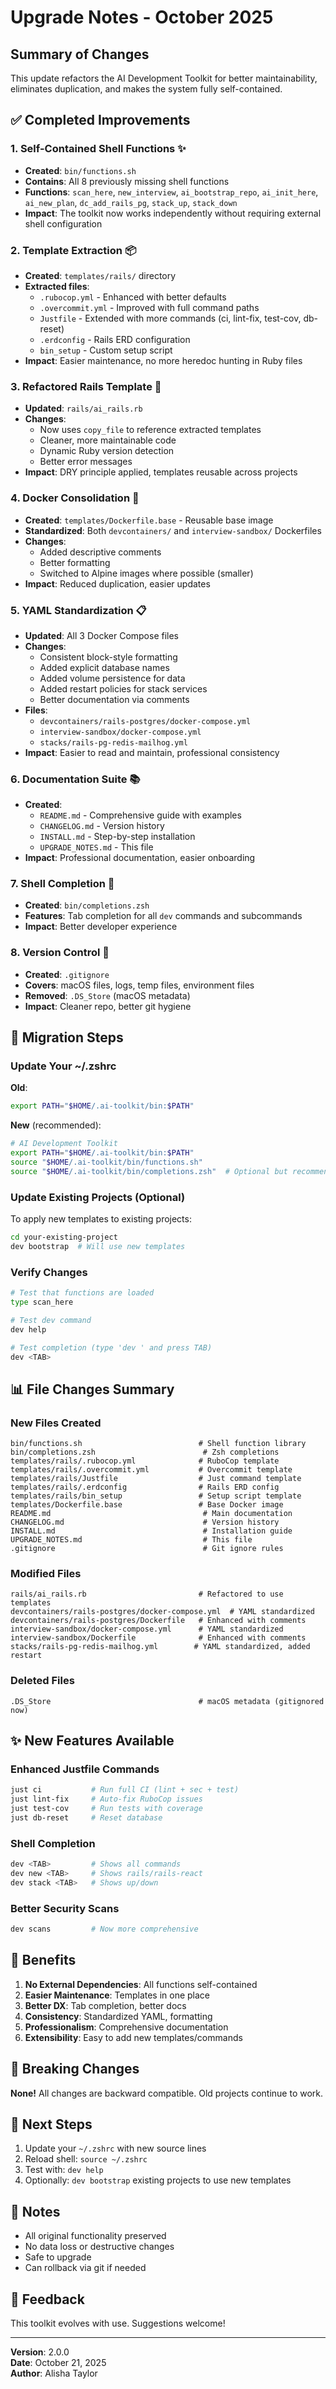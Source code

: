 # Upgrade Notes - October 2025

## Summary of Changes

This update refactors the AI Development Toolkit for better maintainability, eliminates duplication, and makes the system fully self-contained.

## ✅ Completed Improvements

### 1. **Self-Contained Shell Functions** ✨
- **Created**: `bin/functions.sh`
- **Contains**: All 8 previously missing shell functions
- **Functions**: `scan_here`, `new_interview`, `ai_bootstrap_repo`, `ai_init_here`, `ai_new_plan`, `dc_add_rails_pg`, `stack_up`, `stack_down`
- **Impact**: The toolkit now works independently without requiring external shell configuration

### 2. **Template Extraction** 📦
- **Created**: `templates/rails/` directory
- **Extracted files**:
  - `.rubocop.yml` - Enhanced with better defaults
  - `.overcommit.yml` - Improved with full command paths
  - `Justfile` - Extended with more commands (ci, lint-fix, test-cov, db-reset)
  - `.erdconfig` - Rails ERD configuration
  - `bin_setup` - Custom setup script
- **Impact**: Easier maintenance, no more heredoc hunting in Ruby files

### 3. **Refactored Rails Template** 🔧
- **Updated**: `rails/ai_rails.rb`
- **Changes**:
  - Now uses `copy_file` to reference extracted templates
  - Cleaner, more maintainable code
  - Dynamic Ruby version detection
  - Better error messages
- **Impact**: DRY principle applied, templates reusable across projects

### 4. **Docker Consolidation** 🐳
- **Created**: `templates/Dockerfile.base` - Reusable base image
- **Standardized**: Both `devcontainers/` and `interview-sandbox/` Dockerfiles
- **Changes**:
  - Added descriptive comments
  - Better formatting
  - Switched to Alpine images where possible (smaller)
- **Impact**: Reduced duplication, easier updates

### 5. **YAML Standardization** 📋
- **Updated**: All 3 Docker Compose files
- **Changes**:
  - Consistent block-style formatting
  - Added explicit database names
  - Added volume persistence for data
  - Added restart policies for stack services
  - Better documentation via comments
- **Files**:
  - `devcontainers/rails-postgres/docker-compose.yml`
  - `interview-sandbox/docker-compose.yml`
  - `stacks/rails-pg-redis-mailhog.yml`
- **Impact**: Easier to read and maintain, professional consistency

### 6. **Documentation Suite** 📚
- **Created**:
  - `README.md` - Comprehensive guide with examples
  - `CHANGELOG.md` - Version history
  - `INSTALL.md` - Step-by-step installation
  - `UPGRADE_NOTES.md` - This file
- **Impact**: Professional documentation, easier onboarding

### 7. **Shell Completion** 🎯
- **Created**: `bin/completions.zsh`
- **Features**: Tab completion for all `dev` commands and subcommands
- **Impact**: Better developer experience

### 8. **Version Control** 🔐
- **Created**: `.gitignore`
- **Covers**: macOS files, logs, temp files, environment files
- **Removed**: `.DS_Store` (macOS metadata)
- **Impact**: Cleaner repo, better git hygiene

## 🔄 Migration Steps

### Update Your ~/.zshrc

**Old**:
```bash
export PATH="$HOME/.ai-toolkit/bin:$PATH"
```

**New** (recommended):
```bash
# AI Development Toolkit
export PATH="$HOME/.ai-toolkit/bin:$PATH"
source "$HOME/.ai-toolkit/bin/functions.sh"
source "$HOME/.ai-toolkit/bin/completions.zsh"  # Optional but recommended
```

### Update Existing Projects (Optional)

To apply new templates to existing projects:

```bash
cd your-existing-project
dev bootstrap  # Will use new templates
```

### Verify Changes

```bash
# Test that functions are loaded
type scan_here

# Test dev command
dev help

# Test completion (type 'dev ' and press TAB)
dev <TAB>
```

## 📊 File Changes Summary

### New Files Created
```
bin/functions.sh                          # Shell function library
bin/completions.zsh                        # Zsh completions
templates/rails/.rubocop.yml              # RuboCop template
templates/rails/.overcommit.yml           # Overcommit template
templates/rails/Justfile                  # Just command template
templates/rails/.erdconfig                # Rails ERD config
templates/rails/bin_setup                 # Setup script template
templates/Dockerfile.base                 # Base Docker image
README.md                                  # Main documentation
CHANGELOG.md                               # Version history
INSTALL.md                                 # Installation guide
UPGRADE_NOTES.md                           # This file
.gitignore                                 # Git ignore rules
```

### Modified Files
```
rails/ai_rails.rb                         # Refactored to use templates
devcontainers/rails-postgres/docker-compose.yml  # YAML standardized
devcontainers/rails-postgres/Dockerfile   # Enhanced with comments
interview-sandbox/docker-compose.yml      # YAML standardized
interview-sandbox/Dockerfile              # Enhanced with comments
stacks/rails-pg-redis-mailhog.yml        # YAML standardized, added restart
```

### Deleted Files
```
.DS_Store                                 # macOS metadata (gitignored now)
```

## ✨ New Features Available

### Enhanced Justfile Commands
```bash
just ci           # Run full CI (lint + sec + test)
just lint-fix     # Auto-fix RuboCop issues
just test-cov     # Run tests with coverage
just db-reset     # Reset database
```

### Shell Completion
```bash
dev <TAB>         # Shows all commands
dev new <TAB>     # Shows rails/rails-react
dev stack <TAB>   # Shows up/down
```

### Better Security Scans
```bash
dev scans         # Now more comprehensive
```

## 🎯 Benefits

1. **No External Dependencies**: All functions self-contained
2. **Easier Maintenance**: Templates in one place
3. **Better DX**: Tab completion, better docs
4. **Consistency**: Standardized YAML, formatting
5. **Professionalism**: Comprehensive documentation
6. **Extensibility**: Easy to add new templates/commands

## 🐛 Breaking Changes

**None!** All changes are backward compatible. Old projects continue to work.

## 🚀 Next Steps

1. Update your `~/.zshrc` with new source lines
2. Reload shell: `source ~/.zshrc`
3. Test with: `dev help`
4. Optionally: `dev bootstrap` existing projects to use new templates

## 📝 Notes

- All original functionality preserved
- No data loss or destructive changes
- Safe to upgrade
- Can rollback via git if needed

## 🙏 Feedback

This toolkit evolves with use. Suggestions welcome!

---

**Version**: 2.0.0  
**Date**: October 21, 2025  
**Author**: Alisha Taylor


